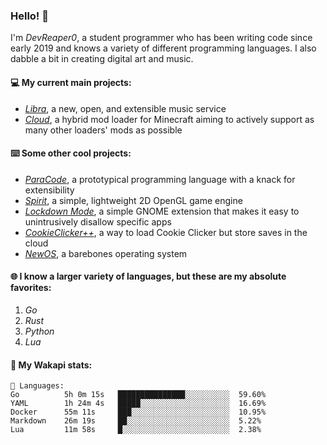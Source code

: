 ### Hello! 👋

I'm _DevReaper0_, a student programmer who has been writing code since early 2019 and knows a variety of different programming languages. I also dabble a bit in creating digital art and music.

#### 💻 My current main projects:

-   _[Libra](https://github.com/LibraMusic)_, a new, open, and extensible music service
-   _[Cloud](https://github.com/CloudLoaderMC/CloudLoader)_, a hybrid mod loader for Minecraft aiming to actively support as many other loaders' mods as possible

#### ⌨️ Some other cool projects:

-   _[ParaCode](https://github.com/ParaCodeLang/ParaCode)_, a prototypical programming language with a knack for extensibility
-   _[Spirit](https://gitlab.com/DevReaper0/SpiritEngine)_, a simple, lightweight 2D OpenGL game engine
-   _[Lockdown Mode](https://github.com/DevReaper0/GNOME-LockdownMode)_, a simple GNOME extension that makes it easy to unintrusively disallow specific apps
-   _[CookieClicker++](https://github.com/DevReaper0/CookieClickerPlusPlus)_, a way to load Cookie Clicker but store saves in the cloud
-   _[NewOS](https://github.com/DevReaper0/NewOS)_, a barebones operating system

#### 🌐 I know a larger variety of languages, but these are my absolute favorites:

1. _Go_
2. _Rust_
3. _Python_
4. _Lua_

#### 📡 My Wakapi stats:

```text
💾 Languages:
Go          5h 0m 15s   ███████████████░░░░░░░░░░  59.60%
YAML        1h 24m 4s   █████░░░░░░░░░░░░░░░░░░░░  16.69%
Docker      55m 11s     ███░░░░░░░░░░░░░░░░░░░░░░  10.95%
Markdown    26m 19s     ██░░░░░░░░░░░░░░░░░░░░░░░  5.22%
Lua         11m 58s     █░░░░░░░░░░░░░░░░░░░░░░░░  2.38%
```
